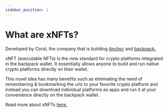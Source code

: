 ```yaml
---
sidebar_position: 1
---
```


# What are xNFTs?

Developed by Coral, the company that is building [Anchor](https://www.anchor-lang.com/) and [backpack.](https://www.backpack.app/)

xNFT (executable NFTs) is the new standard for crypto platforms integrated in the backpack wallet. It essentially allows anyone to build and run native crypto platforms directly on their wallet.

This novel idea has many benefits such as eliminating the need of remembering & bookmarking the urls to your favorite crypto platform and instead you can download individual platforms as apps and run it at your convenience directly on the backpack wallet.

Read more about xNFTs [here.](https://www.coral.community/post/wtf-are-xnfts)
